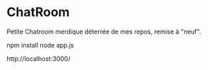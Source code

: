 # ChatRoom

Petite Chatroom merdique déterrée de mes repos, remise à "neuf".

npm install
node app.js

http://localhost:3000/
